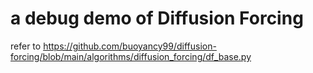 # a debug demo of Diffusion Forcing

refer to https://github.com/buoyancy99/diffusion-forcing/blob/main/algorithms/diffusion_forcing/df_base.py
